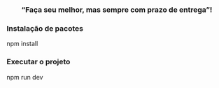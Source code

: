 <h3 align="center">
  “Faça seu melhor, mas sempre com prazo de entrega”!
</h3>

### Instalação de pacotes
npm install

### Executar o projeto
npm run dev
